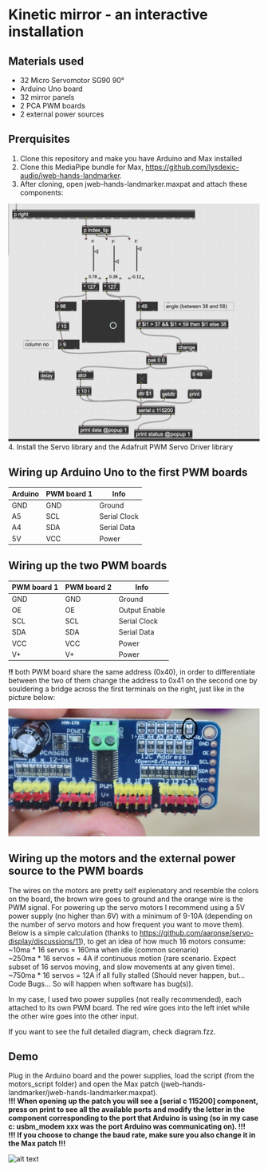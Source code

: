 # Kinetic mirror - an interactive installation

## Materials used
<ul>
<li>
    32 Micro Servomotor SG90 90°
</li>
<li>
    Arduino Uno board
</li>
<li>
    32 mirror panels
</li>
<li>
    2 PCA PWM boards
</li>
<li>
    2 external power sources
</li>
</ul>

## Prerquisites
1. Clone this repository and make you have Arduino and Max installed
2. Clone this MediaPipe bundle for Max, https://github.com/lysdexic-audio/jweb-hands-landmarker. 
3. After cloning, open jweb-hands-landmarker.maxpat and attach these components:

![alt text](media/max_components.png)
4. Install the Servo library and the Adafruit PWM Servo Driver library

## Wiring up Arduino Uno to the first PWM boards
Arduino | PWM board 1 | Info | 
--- | --- | --- 
GND | GND | Ground 
A5 | SCL | Serial Clock 
A4 | SDA | Serial Data 
5V | VCC | Power

## Wiring up the two PWM boards
PWM board 1 | PWM board 2 | Info | 
--- | --- | --- 
GND | GND | Ground 
OE | OE | Output Enable
SCL | SCL | Serial Clock 
SDA | SDA | Serial Data
VCC | VCC | Power
V+ | V+ | Power

<b>!!</b> both PWM board share the same address (0x40), in order to differentiate between the two of them change the address to 0x41 on the second one by souldering a bridge across the first terminals on the right, just like in the picture below:

![alt text](media/address_change.jpg) 

## Wiring up the motors and the external power source to the PWM boards
The wires on the motors are pretty self explenatory and resemble the colors on the board, the brown wire goes to ground and the orange wire is the PWM signal.
For powering up the servo motors I recommend using a 5V power supply (no higher than 6V) with a minimum of 9-10A (depending on the number of servo motors and how frequent you want to move them). Below is a simple calculation (thanks to https://github.com/aaronse/servo-display/discussions/11), to get an idea of how much 16 motors consume:<br>
~10ma * 16 servos = 160ma when idle (common scenario)<br>
~250ma * 16 servos = 4A if continuous motion (rare scenario. Expect subset of 16 servos moving, and slow movements at any given time).<br>
~750ma * 16 servos = 12A if all fully stalled (Should never happen, but… Code Bugs… So will happen when software has bug(s)).<br>

In my case, I used two power supplies (not really recommended), each attached to its own PWM board. The red wire goes into the left inlet while the other wire goes into the other input.

If you want to see the full detailed diagram, check diagram.fzz.

## Demo
Plug in the Arduino board and the power supplies, load the script (from the motors_script folder) and open the Max patch (jweb-hands-landmarker/jweb-hands-landmarker.maxpat). <br>
<b>!!! When opening up the patch you will see a [serial c 115200] component, press on print to see all the available ports and modify the letter in the component corresponding to the port that Arduino is using (so in my case c: usbm_modem xxx was the port Arduino was communicating on). !!!<br>
!!! If you choose to change the baud rate, make sure you also change it in the Max patch !!!</b>

![alt text](media/trimed_vid-ezgif.com-video-to-gif-converter.gif)

